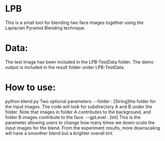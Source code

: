 # LPB
This is a small tool for blending two face images together using the Laplacian Pyramid Blending technique.

# Data:
The test image has been included in the LPB-TestData folder. The demo output is included in the result folder under LPB-TestData.

# How to use:
python blend.py
Two optional parameters:
--folder  : [String]the folder for the input images. The code will look for subdirectory A and B under the folder. Note that images in folder A contributes to the background, and folder B images contribute to the face. 
--gpLevel : [Int] This is the parameter allowing users to change how many times we down-scale the input images for the blend. From the experiment results, more downscaling will have a smoother blend but a brighter overall tint.  